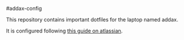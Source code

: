 #addax-config

This repository contains important dotfiles for the laptop named addax.

It is configured following [this guide on atlassian](https://www.atlassian.com/git/tutorials/dotfiles).
